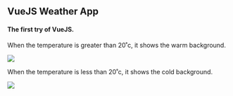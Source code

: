 ## VueJS Weather App

#### The first try of VueJS.



When the temperature is greater than 20˚c, it shows the warm background.

![](./warmscreenshot.png)



When the temperature is less than 20˚c, it shows the cold background.

![](./coldscreenshot.png)
